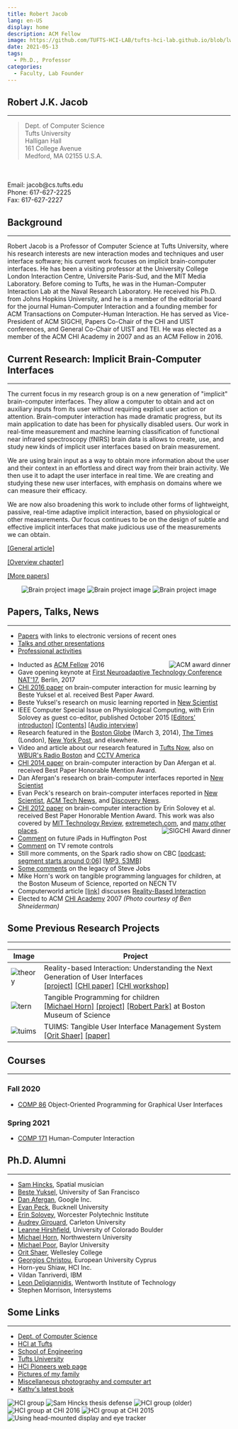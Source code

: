```yaml
---
title: Robert Jacob
lang: en-US
display: home
description: ACM Fellow
image: https://github.com/TUFTS-HCI-LAB/tufts-hci-lab.github.io/blob/lwang89-patch-1/Rob_portrait.jpg?raw=true
date: 2021-05-13
tags:
  - Ph.D., Professor
categories:
  - Faculty, Lab Founder
--- 
```



## Robert J.K. Jacob
---
> Dept. of Computer Science
<br/>Tufts University
<br/>Halligan Hall
<br/>161 College Avenue
<br/>Medford, MA 02155 U.S.A.
<br/>
<br/>Email: jacob@cs.tufts.edu
<br/>Phone: 617-627-2225
<br/>Fax: 617-627-2227


## Background
---
Robert Jacob is a Professor of Computer Science at Tufts University, where his research interests are new interaction modes and techniques and user interface software; his current work focuses on implicit brain-computer interfaces. He has been a visiting professor at the University College London Interaction Centre, Universite Paris-Sud, and the MIT Media Laboratory. Before coming to Tufts, he was in the Human-Computer Interaction Lab at the Naval Research Laboratory. He received his Ph.D. from Johns Hopkins University, and he is a member of the editorial board for the journal Human-Computer Interaction and a founding member for ACM Transactions on Computer-Human Interaction. He has served as Vice-President of ACM SIGCHI, Papers Co-Chair of the CHI and UIST conferences, and General Co-Chair of UIST and TEI. He was elected as a member of the ACM CHI Academy in 2007 and as an ACM Fellow in 2016.

## Current Research: Implicit Brain-Computer Interfaces
---
The current focus in my research group is on a new generation of "implicit" brain-computer interfaces. They allow a computer to obtain and act on auxiliary inputs from its user without requiring explicit user action or attention. Brain-computer interaction has made dramatic progress, but its main application to date has been for physically disabled users. Our work in real-time measurement and machine learning classification of functional near infrared spectroscopy (fNIRS) brain data is allows to create, use, and study new kinds of implicit user interfaces based on brain measurement.

We are using brain input as a way to obtain more information about the user and their context in an effortless and direct way from their brain activity. We then use it to adapt the user interface in real time. We are creating and studying these new user interfaces, with emphasis on domains where we can measure their efficacy.

We are now also broadening this work to include other forms of lightweight, passive, real-time adaptive implicit interaction, based on physiological or other measurements. Our focus continues to be on the design of subtle and effective implicit interfaces that make judicious use of the measurements we can obtain.

[[General article]](http://www.cs.tufts.edu/~jacob/papers/crossroads.pdf)

[[Overview chapter]](http://www.cs.tufts.edu/~jacob/papers/bcibook.pdf)

[[More papers]](http://www.cs.tufts.edu/~jacob/papers/)

<p style='text-align:center;'>
<img src="/rob_homepage_images/brain_detector.png" alt="Brain project image">
<img src="/rob_homepage_images/brain_blockdiagram.png" alt="Brain project image">
<img src="/rob_homepage_images/brain_kelly_cropped.jpg" alt="Brain project image">
</p>

## Papers, Talks, News
---
- [Papers](http://www.cs.tufts.edu/~jacob/papers/) with links to electronic versions of recent ones
- [Talks and other presentations](http://www.cs.tufts.edu/~jacob/presentations.html)
- [Professional activities](http://www.cs.tufts.edu/~jacob/professional.html)

<!-- new line -->
<img src="/rob_homepage_images/acmfellow.jpg" style='float:right;' alt="ACM award dinner">

- Inducted as [ACM Fellow](http://awards.acm.org/award_winners/jacob_1771807.cfm) 2016
- Gave opening keynote at [First Neuroadaptive Technology Conference NAT'17](https://neuroadaptive.org/conference), Berlin, 2017
- [CHI 2016 paper](http://www.cs.tufts.edu/~jacob/papers/yuksel.chi16.pdf) on brain-computer interaction for music learning by Beste Yuksel et al. received Best Paper Award.
- Beste Yuksel's research on music learning reported in [New Scientist](https://www.newscientist.com/article/2076899-mind-reading-tech-helps-beginners-quickly-learn-to-play-bach/)
- IEEE Computer Special Issue on Physiological Computing, with Erin Solovey as guest co-editor, published October 2015 [[Editors' introducton]](http://www.computer.org/csdl/mags/co/2015/10/mco2015100012.pdf) [[Contents]](http://www.computer.org/csdl/mags/co/2015/10/index.html) [[Audio interview]](https://youtu.be/_nLqjHTTVPg)
- Research featured in the [Boston Globe](https://www.bostonglobe.com/business/2014/03/03/headband-could-help-brain-comunicate-with-computers/90HC7YkJtl2iRNoKw0fnEJ/story.html) (March 3, 2014), [The Times](https://www.thetimes.co.uk/article/warning-your-brain-is-overheating-t50pllsgfgr) (London), [New York Post](https://nypost.com/2014/03/04/new-headband-can-detect-when-your-brain-is-in-overload/), and elsewhere.
- Video and article about our research featured in [Tufts Now](https://now.tufts.edu/articles/load-your-mind), also on [WBUR's Radio Boston](http://radioboston.wbur.org/2014/05/16/tufts-headband-mind) and [CCTV America](http://www.cctv-america.com/full-frame-essay-brain-power)
- [CHI 2014 paper](http://www.cs.tufts.edu/~jacob/papers/chi14.pdf) on brain-computer interaction by Dan Afergan et al. received Best Paper Honorable Mention Award.
- Dan Afergan's research on brain-computer interfaces reported in [New Scientist](https://www.newscientist.com/article/mg22029484.500-mindreading-light-helps-you-stay-in-the-zone/)
- Evan Peck's research on brain-computer interfaces reported in [New Scientist](https://www.newscientist.com/article/mg21729056.500-brainscanning-headset-monitors-your-mental-workload/), [ACM Tech News](http://www.cs.tufts.edu/~jacob/papers/acmtechnews.peck.pdf), and [Discovery News](http://www.cs.tufts.edu/~jacob/papers/discoverynews.peck.pdf).
- [CHI 2012 paper](http://www.cs.tufts.edu/~jacob/papers/chi12.solovey.pdf) on brain-computer interaction by Erin Solovey et al. received Best Paper Honorable Mention Award. This work was also covered by [MIT Technology Review](https://www.technologyreview.com/2012/05/14/19653/a-computer-interface-that-takes-a-load-off-your-mind/), [extremetech.com](https://www.extremetech.com/extreme/129279-mits-brainput-boosts-your-brain-power-by-offloading-multitasking-to-a-computer), and [many other places](http://www.google.com/search?q=solovey+brainput+2012).<img src="/rob_homepage_images/chiacademy.jpg" style='float:right;' alt="SIGCHI Award dinner">
- [Comment](https://www.huffpost.com/entry/future-ipad_n_1330774) on future iPads in Huffington Post
- [Comment](https://www.cs.tufts.edu/~jacob/papers/newscientist.pdf) on TV remote controls
- Still more comments, on the Spark radio show on CBC [[podcast; segment starts around 0:06]](https://www.cbc.ca/radio/spark/spark-168-january-15-18-2012-1.2847581) [[MP3, 53MB]](http://www.cs.tufts.edu/~jacob/spark.mp3)
- [Some comments](https://now.tufts.edu/articles/legacy-steve-jobs) on the legacy of Steve Jobs
- Mike Horn's work on tangible programming languages for children, at the Boston Museum of Science, reported on NECN TV
- Computerworld article [[link]](https://www.computerworld.com/article/2538876/give-your-computer-the-finger--touch-screen-tech-is-coming-of-age.html) discusses [Reality-Based Interaction](http://hci.cs.tufts.edu/rbi/)
- Elected to ACM [CHI Academy](https://sigchi.org/awards/sigchi-award-recipients/2007-sigchi-awards/) 2007 *(Photo courtesy of Ben Shneiderman)*


## Some Previous Research Projects
---
| Image                                                |  Project |
|------------------------------------------------------|------|
| ![theory](/rob_homepage_images/theory_thumbnail.jpg) | Reality-based Interaction: Understanding the Next Generation of User Interfaces <br/> [[project]](http://hci.cs.tufts.edu/rbi/) [[CHI paper]](http://www.cs.tufts.edu/~jacob/papers/chi08.pdf) [[CHI workshop]](http://www.cs.tufts.edu/~jacob/workshop/) |
| ![tern](/rob_homepage_images/tern_thumbnail.jpg)     | Tangible Programming for children <br/> [[Michael Horn]](http://users.eecs.northwestern.edu/~mhorn/) [[project]](http://hci.cs.tufts.edu/tern/) [[Robert Park]](http://hci.cs.tufts.edu/tern/robotpark.html) at Boston Museum of Science |
| ![tuims](/rob_homepage_images/tuims_thumbnail.jpg)    | TUIMS: Tangible User Interface Management System <br/> [[Orit Shaer]](http://cs.wellesley.edu/~oshaer/) [[paper]](http://www.cs.tufts.edu/~jacob/papers/tochi.shaer.pdf) |

## Courses
---
### Fall 2020
- [COMP 86](http://www.cs.tufts.edu/~jacob/86/) Object-Oriented Programming for Graphical User Interfaces
### Spring 2021
- [COMP 171](http://www.cs.tufts.edu/~jacob/171/) Human-Computer Interaction

## Ph.D. Alumni
---
- [Sam Hincks](http://www.samulus.com/), Spatial musician
- [Beste Yuksel](https://www.cs.usfca.edu/~byuksel/), University of San Francisco
- [Dan Afergan](http://www.danafergan.com/), Google Inc.
- [Evan Peck](http://www.eg.bucknell.edu/~emp017/), Bucknell University
- [Erin Solovey](http://users.wpi.edu/~esolovey/index.html), Worcester Polytechnic Institute
- [Audrey Girouard](https://en.wikipedia.org/wiki/Audrey_Girouard), Carleton University
- [Leanne Hirshfield](https://www.colorado.edu/ics/leanne-hirshfield), University of Colorado Boulder
- [Michael Horn](http://users.eecs.northwestern.edu/~mhorn/), Northwestern University
- [Michael Poor](https://www.ecs.baylor.edu/index.php?id=961977), Baylor University
- [Orit Shaer](http://cs.wellesley.edu/~oshaer/), Wellesley College
- [Georgios Christou](https://euc.ac.cy/en/faculty-profiles/georgios-christou/), European University Cyprus
- Horn-yeu Shiaw, HCI Inc.
- Vildan Tanriverdi, IBM
- [Leon Deligiannidis](https://wit.edu/directory/leonidas-deligiannidis), Wentworth Institute of Technology
- Stephen Morrison, Intersystems

## Some Links
---
- [Dept. of Computer Science](https://www.cs.tufts.edu/)
- [HCI at Tufts](http://www.cs.tufts.edu/~jacob/hci/)
- [School of Engineering](https://engineering.tufts.edu/)
- [Tufts University](https://www.tufts.edu/)
- [HCI Pioneers web page](https://hcipioneers.wordpress.com/portfolio/jacob-robert/)
- [Pictures of my family](http://www.cs.tufts.edu/~jacob/family.html)
- [Miscellaneous photography and computer art](http://www.cs.tufts.edu/~jacob/photography/)
- [Kathy's latest book](http://www.kingofthelobby.com/)

![HCI group](/rob_homepage_images/hcigroup.jpg)
![Sam Hincks thesis defense](/rob_homepage_images/samdefense.jpg)
![HCI group (older)](/rob_homepage_images/hcigroupold.jpg)
![HCI group at CHI 2016](/rob_homepage_images/tuftsdinner16.jpg)
![HCI group at CHI 2015](/rob_homepage_images/tuftsdinner15.jpg)
![Using head-mounted display and eye tracker](/rob_homepage_images/hmd.jpg)